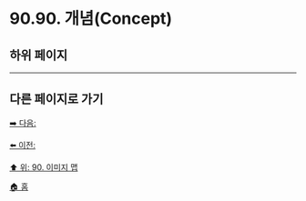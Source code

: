 # 90.90. 개념(Concept)

## 하위 페이지

***

## 다른 페이지로 가기

[➡️ 다음: ]()

[⬅️ 이전: ]()

[⬆️ 위: 90. 이미지 맵](./90-00-image-map.md)

[🏠 홈](./00-home.md)